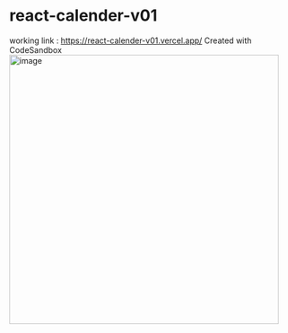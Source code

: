 # react-calender-v01
working link : https://react-calender-v01.vercel.app/
Created with CodeSandbox
<img width="480" alt="image" src="https://user-images.githubusercontent.com/52277260/226527424-f8235c39-7abd-46b1-a68c-4e212d67a12c.png">
